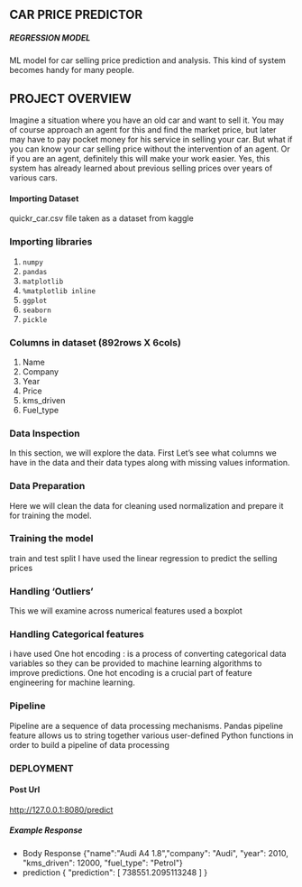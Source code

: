 ## CAR PRICE PREDICTOR
##### REGRESSION MODEL

ML model for car selling price prediction and analysis.
This kind of system becomes handy for many people.

## PROJECT OVERVIEW
Imagine a situation where you have an old car and want to sell it.
You may of course approach an agent for this and find the market price,
but later may have to pay pocket money for his service in selling your car.
But what if you can know your car selling price without the intervention of an agent. 
Or if you are an agent, definitely this will make your work easier. 
Yes, this system has already learned about previous selling prices over years of various cars.

#### Importing Dataset
quickr_car.csv file taken as a 
dataset from kaggle


### Importing  libraries 
1. `numpy` 
2.  `pandas` 
3.  `matplotlib` 
4. `%matplotlib inline`
5. `ggplot`
6.  `seaborn` 
7.  `pickle`



### Columns in dataset (892rows X 6cols) 
1. Name	
2. Company	
3. Year	
4. Price	
5. kms_driven	
6. Fuel_type



### Data Inspection

In this section, we will explore the data. 
First Let’s see what columns we have in the data
and their data types along with missing values information.

###  Data Preparation
Here we will clean the data for cleaning used normalization 
and prepare it for training the model.


### Training the model
train and test split 
I have used the linear regression to predict the selling prices

### Handling ‘Outliers’
This we will examine across numerical features
used a boxplot 

### Handling Categorical features
i have used One hot encoding : is a process of converting categorical data variables 
so they can be provided to machine learning algorithms to improve predictions. 
One hot encoding is a crucial part of feature engineering for machine learning.


### Pipeline
 
Pipeline are a sequence of data processing mechanisms.
Pandas pipeline feature allows us to string together 
various user-defined Python functions in order to build a pipeline of data processing

### DEPLOYMENT 
#### Post Url 
http://127.0.0.1:8080/predict
##### Example Response 
* Body Response 
{"name":"Audi A4 1.8","company": "Audi", "year": 2010, "kms_driven": 12000, "fuel_type": "Petrol"}
* prediction 
{
    "prediction": [
        738551.2095113248
    ]
}



